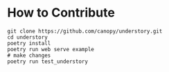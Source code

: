 # How to Contribute

```shell
git clone https://github.com/canopy/understory.git
cd understory
poetry install
poetry run web serve example
# make changes
poetry run test_understory
```
